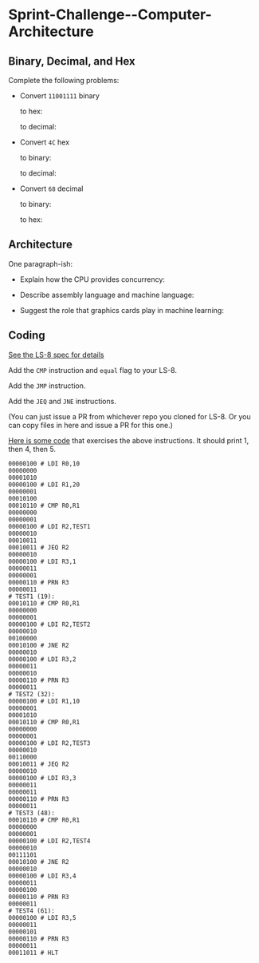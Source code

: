 # Sprint-Challenge--Computer-Architecture

## Binary, Decimal, and Hex

Complete the following problems:

* Convert `11001111` binary

    to hex:

    to decimal:


* Convert `4C` hex

    to binary:

    to decimal:


* Convert `68` decimal

    to binary:

    to hex:


## Architecture

One paragraph-ish:

* Explain how the CPU provides concurrency:

* Describe assembly language and machine language:

* Suggest the role that graphics cards play in machine learning:


## Coding

[See the LS-8 spec for details](https://github.com/LambdaSchool/Computer-Architecture-One/blob/master/LS8-SPEC.md)

Add the `CMP` instruction and `equal` flag to your LS-8.

Add the `JMP` instruction.

Add the `JEQ` and `JNE` instructions.

(You can just issue a PR from whichever repo you cloned for LS-8. Or you
can copy files in here and issue a PR for this one.)


[Here is some code](sctest.ls8) that exercises the above instructions. It should
print 1, then 4, then 5.

```assembly
00000100 # LDI R0,10
00000000
00001010
00000100 # LDI R1,20
00000001
00010100
00010110 # CMP R0,R1
00000000
00000001
00000100 # LDI R2,TEST1
00000010
00010011
00010011 # JEQ R2
00000010
00000100 # LDI R3,1
00000011
00000001
00000110 # PRN R3
00000011
# TEST1 (19):
00010110 # CMP R0,R1
00000000
00000001
00000100 # LDI R2,TEST2
00000010
00100000
00010100 # JNE R2
00000010
00000100 # LDI R3,2
00000011
00000010
00000110 # PRN R3
00000011
# TEST2 (32):
00000100 # LDI R1,10
00000001
00001010
00010110 # CMP R0,R1
00000000
00000001
00000100 # LDI R2,TEST3
00000010
00110000
00010011 # JEQ R2
00000010
00000100 # LDI R3,3
00000011
00000011
00000110 # PRN R3
00000011
# TEST3 (48):
00010110 # CMP R0,R1
00000000
00000001
00000100 # LDI R2,TEST4
00000010
00111101
00010100 # JNE R2
00000010
00000100 # LDI R3,4
00000011
00000100
00000110 # PRN R3
00000011
# TEST4 (61):
00000100 # LDI R3,5
00000011
00000101
00000110 # PRN R3
00000011
00011011 # HLT
```

